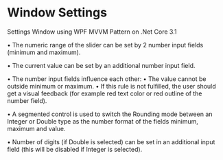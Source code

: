 # Window Settings
Settings Window using WPF MVVM Pattern on .Net Core 3.1

• The numeric range of the slider can be set by 2 number input fields (minimum and maximum).

• The current value can be set by an additional number input field.

• The number input fields influence each other:
• The value cannot be outside minimum or maximum.
• If this rule is not fulfilled, the user should get a visual feedback (for example red text color or red outline of the number field).   

• A segmented control is used to switch the Rounding mode between an Integer or Double type as the number format of the fields minimum, maximum and value.

• Number of digits (if Double is selected) can be set in an additional input field (this will be disabled if Integer is selected).

